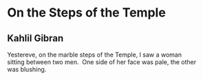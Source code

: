 # On the Steps of the Temple
## Kahlil Gibran
Yestereve, on the marble steps of the Temple, I saw a woman sitting between
two men.  One side of her face was pale, the other was blushing.